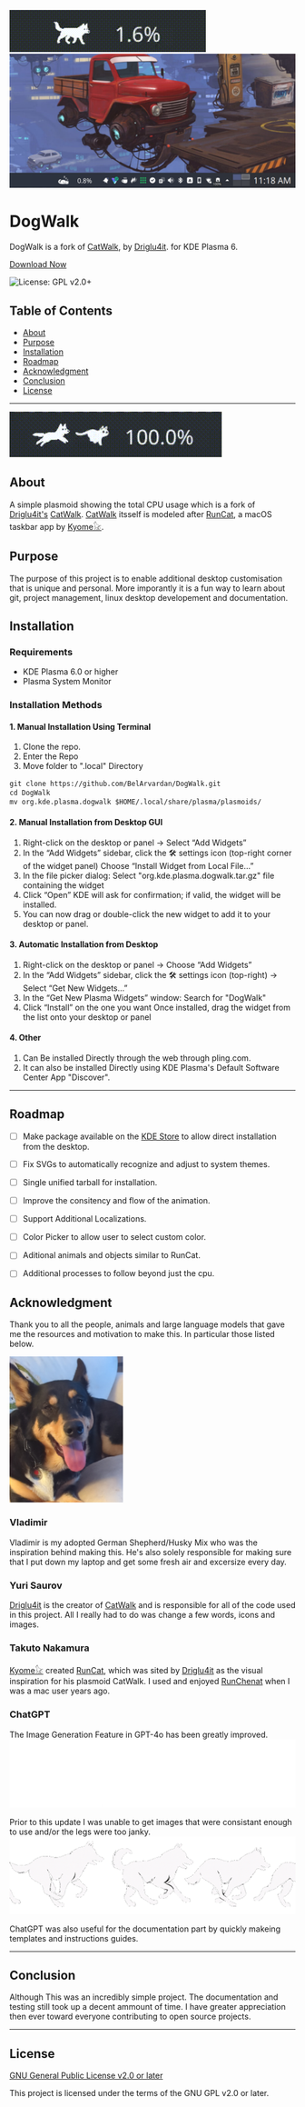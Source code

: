 ![DogWalk Preview](.images/dogwalk-preview.gif)
![Desktop Preview](.images/Desktop-Preview.png)


# DogWalk

DogWalk is a fork of [CatWalk](https://store.kde.org/p/2137844), by [Driglu4it](https://github.com/Driglu4it). for KDE Plasma 6. 

[Download Now](https://www.pling.com/p/2282011)

![License: GPL v2.0+](https://img.shields.io/badge/License-GPL%20v2.0%2B-blue.svg)

## Table of Contents

- [About](#about)
- [Purpose](#purpose)
- [Installation](#installation)
- [Roadmap](#roadmap)
- [Acknowledgment](#acknowledgment)
- [Conclusion](#conclusion)
- [License](#license)

---

![DogWalk and CatWalk](.images/dogwalk-and-catwalk.gif)

## About

A simple plasmoid showing the total CPU usage which is a fork of [Driglu4it's](https://github.com/Driglu4it) [CatWalk](https://store.kde.org/p/2137844). [CatWalk](https://store.kde.org/p/2137844) itsself is modeled after [RunCat](https://kyome.io/runcat/index.html?lang=en), a macOS taskbar app by [Kyome𓃠](https://kyome.io/?lang=en).
 
## Purpose

The purpose of this project is to enable additional desktop customisation that is unique and personal. More imporantly it is a fun way to learn about git, project management, linux desktop developement and documentation. 

## Installation

### Requirements

- KDE Plasma 6.0 or higher
- Plasma System Monitor

### Installation Methods

#### 1. Manual Installation Using Terminal

1. Clone the repo.
2. Enter the Repo
3. Move folder to ".local" Directory

```
git clone https://github.com/BelArvardan/DogWalk.git
cd DogWalk
mv org.kde.plasma.dogwalk $HOME/.local/share/plasma/plasmoids/
```

#### 2. Manual Installation from Desktop GUI

1. Right-click on the desktop or panel
    → Select “Add Widgets”
2. In the “Add Widgets” sidebar, click the 🛠️ settings icon (top-right corner of the widget panel)
    Choose “Install Widget from Local File...”
3. In the file picker dialog:
    Select "org.kde.plasma.dogwalk.tar.gz" file containing the widget
4. Click “Open”
    KDE will ask for confirmation; if valid, the widget will be installed.
5. You can now drag or double-click the new widget to add it to your desktop or panel.

#### 3. Automatic Installation from Desktop 

1. Right-click on the desktop or panel
    → Choose “Add Widgets”
2. In the “Add Widgets” sidebar, click the 🛠️ settings icon (top-right)
    → Select “Get New Widgets…”
3. In the “Get New Plasma Widgets” window:
    Search for "DogWalk"
4. Click “Install” on the one you want
    Once installed, drag the widget from the list onto your desktop or panel

#### 4. Other

1. Can Be installed Directly through the web through pling.com.
2. It can also be installed Directly using KDE Plasma's Default Software Center App "Discover".

---
## Roadmap

- [ ] Make package available on the [KDE Store](https://store.kde.org/browse?cat=705&ord=latest) to allow direct installation from the desktop.

- [ ] Fix SVGs to automatically recognize and adjust to system themes.

- [ ] Single unified tarball for installation.

- [ ] Improve the consitency and flow of the animation.

- [ ] Support Additional Localizations.

- [ ] Color Picker to allow user to select custom color.

- [ ] Aditional animals and objects similar to RunCat.

- [ ] Additional processes to follow beyond just the cpu.

## Acknowledgment

Thank you to all the people, animals and large language models that gave me the resources and motivation to make this.
In particular those listed below.

<img src=".images/Vladimir.jpg" alt="Vladimir" width="200"/>

### Vladimir

Vladimir is my adopted German Shepherd/Husky Mix who was the inspiration behind making this. He's also solely responsible for making sure that I put down my laptop and get some fresh air and excersize every day.

### Yuri Saurov

[Driglu4it](https://github.com/Driglu4it) is the creator of [CatWalk](https://store.kde.org/p/2137844) and is responsible for all of the code used in this project. All I really had to do was change a few words, icons and images.

### Takuto Nakamura

[Kyome𓃠](https://kyome.io/?lang=en) created [RunCat](https://kyome.io/runcat/index.html?lang=en), which was sited by [Driglu4it](https://github.com/Driglu4it) as the visual inspiration for his plasmoid CatWalk. I used and enjoyed [RunChenat](https://kyome.io/runcat/index.html?lang=en) when I was a mac user years ago.

### ChatGPT

The Image Generation Feature in GPT-4o has been greatly improved. 
![ChatGPT IMG Gen Success](.images/Siberian-Huskies-in-Silhouette.png)

Prior to this update I was unable to get images that were consistant enough to use and/or the legs were too janky.
![ChatGPT IMG Gen Success](.images/ChatGPT-image-fail.png)

ChatGPT was also useful for the documentation part by quickly makeing templates and instructions guides.

---

## Conclusion

Although This was an incredibly simple project. The documentation and testing still took up a decent ammount of time. I have greater appreciation then ever toward everyone contributing to open source projects.

---

## License

[GNU General Public License v2.0 or later](https://www.gnu.org/licenses/old-licenses/gpl-2.0.html)

This project is licensed under the terms of the GNU GPL v2.0 or later.